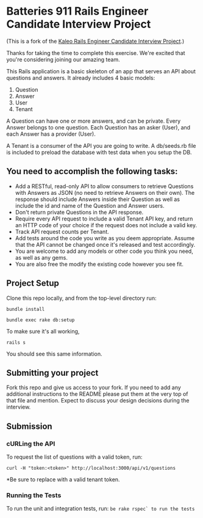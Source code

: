 # Batteries 911 Rails Engineer Candidate Interview Project

(This is a fork of the [Kaleo Rails Engineer Candidate Interview Project](https://github.com/batteries911/rails-interview-project).)

Thanks for taking the time to complete this exercise. We're excited that you're considering joining our amazing team.

This Rails application is a basic skeleton of an app that serves an API about questions and answers. It already includes 4 basic models:

1.  Question
2.  Answer
3.  User
4.  Tenant

A Question can have one or more answers, and can be private. Every Answer belongs to one question. Each Question has an asker (User), and each Answer has a provider (User).

A Tenant is a consumer of the API you are going to write. A db/seeds.rb file is included to preload the database with test data when you setup the DB.

## You need to accomplish the following tasks:

*   Add a RESTful, read-only API to allow consumers to retrieve Questions with Answers as JSON (no need to retrieve Answers on their own). The response should include Answers inside their Question as well as include the id and name of the Question and Answer users.
*   Don't return private Questions in the API response.
*   Require every API request to include a valid Tenant API key, and return an HTTP code of your choice if the request does not include a valid key.
*   Track API request counts per Tenant.
*   Add tests around the code you write as you deem appropriate. Assume that the API cannot be changed once it's released and test accordingly.
*   You are welcome to add any models or other code you think you need, as well as any gems.
*   You are also free the modify the existing code however you see fit.

## Project Setup

Clone this repo locally, and from the top-level directory run:

`bundle install`

`bundle exec rake db:setup`

To make sure it's all working,

`rails s`

You should see this same information.

## Submitting your project

Fork this repo and give us access to your fork.  If you need to add any additional instructions to the README please put them at the very top of that file and mention.  Expect to discuss your design decisions during the interview.

## Submission

### cURLing the API
To request the list of questions with a valid token, run:
```
curl -H "token:<token>" http://localhost:3000/api/v1/questions
```
*Be sure to replace <token> with a valid tenant token.


### Running the Tests
To run the unit and integration tests, run:
```be rake rspec` to run the tests```